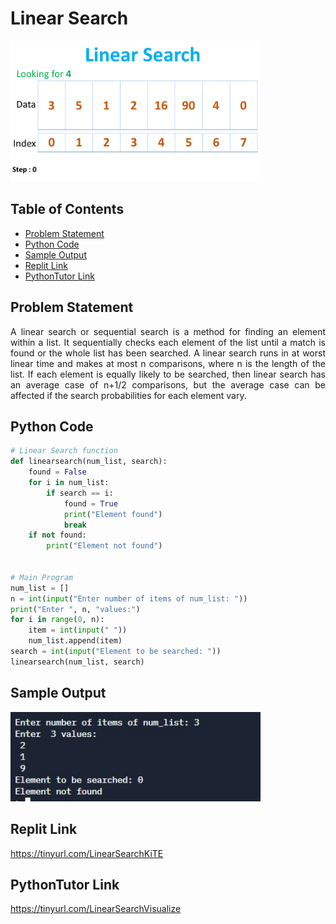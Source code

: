# Linear Search
<img src="./img/linearsearch.gif" style="width:400px;" class="center"/>

## Table of Contents

- [Problem Statement](#problem-statement)
- [Python Code](#python-code)
- [Sample Output](#Sample-Output)
- [Replit Link](#replit-link)
- [PythonTutor Link](#pythontutor-link)


## Problem Statement

<div align="justify"> <p> A linear search or sequential search is a method for finding an element within a list. It sequentially checks each element of the list until a match is found or the whole list has been searched. A linear search runs in at worst linear time and makes at most n comparisons, where n is the length of the list. If each element is equally likely to be searched, then linear search has an average case of 
n+1/2 comparisons, but the average case can be affected if the search probabilities for each element vary.  </div></p>




## Python Code

```python
# Linear Search function
def linearsearch(num_list, search):
    found = False
    for i in num_list:
        if search == i:
            found = True
            print("Element found")
            break
    if not found:
        print("Element not found")


# Main Program
num_list = []
n = int(input("Enter number of items of num_list: "))
print("Enter ", n, "values:")
for i in range(0, n):
    item = int(input(" "))
    num_list.append(item)
search = int(input("Element to be searched: "))
linearsearch(num_list, search)

```
## Sample Output
<img src="./img/OPLinearSearch.JPG" style="width:400px;" class="center"/>

## Replit Link
https://tinyurl.com/LinearSearchKiTE

## PythonTutor Link

https://tinyurl.com/LinearSearchVisualize


